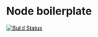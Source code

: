 # Node boilerplate
[![Build Status](https://travis-ci.com/Soft-Storm/node-boilerplate.svg?token=g71sqfj8VdxHWwTsWmNj&branch=master)](https://travis-ci.com/Soft-Storm/node-boilerplate)